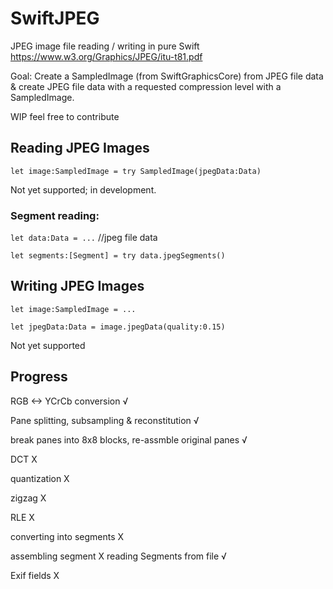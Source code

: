 # SwiftJPEG
JPEG image file reading / writing in pure Swift
https://www.w3.org/Graphics/JPEG/itu-t81.pdf

Goal: Create a SampledImage (from SwiftGraphicsCore) from JPEG file data & create JPEG file data with a requested compression level with a SampledImage.

WIP feel free to contribute


## Reading JPEG Images

`let image:SampledImage = try SampledImage(jpegData:Data)`

Not yet supported; in development.

### Segment reading:

`let data:Data = ...`	//jpeg file data

`let segments:[Segment] = try data.jpegSegments()`

## Writing JPEG Images

`let image:SampledImage = ...`

`let jpegData:Data = image.jpegData(quality:0.15)`

Not yet supported




## Progress

RGB <-> YCrCb conversion   √

Pane splitting, subsampling & reconstitution  √

break panes into 8x8 blocks, re-assmble original panes  √

DCT  X

quantization X

zigzag  X

RLE X

converting into segments X

assembling segment  X  reading Segments from file  √

Exif fields X
